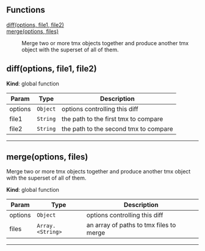 ## Functions

<dl>
<dt><a href="#diff">diff(options, file1, file2)</a></dt>
<dd></dd>
<dt><a href="#merge">merge(options, files)</a></dt>
<dd><p>Merge two or more tmx objects together and produce another
tmx object with the superset of all of them.</p>
</dd>
</dl>

<a name="diff"></a>

## diff(options, file1, file2)
**Kind**: global function  

| Param | Type | Description |
| --- | --- | --- |
| options | <code>Object</code> | options controlling this diff |
| file1 | <code>String</code> | the path to the first tmx to compare |
| file2 | <code>String</code> | the path to the second tmx to compare |


* * *

<a name="merge"></a>

## merge(options, files)
Merge two or more tmx objects together and produce another
tmx object with the superset of all of them.

**Kind**: global function  

| Param | Type | Description |
| --- | --- | --- |
| options | <code>Object</code> | options controlling this diff |
| files | <code>Array.&lt;String&gt;</code> | an array of paths to tmx files to merge |


* * *

